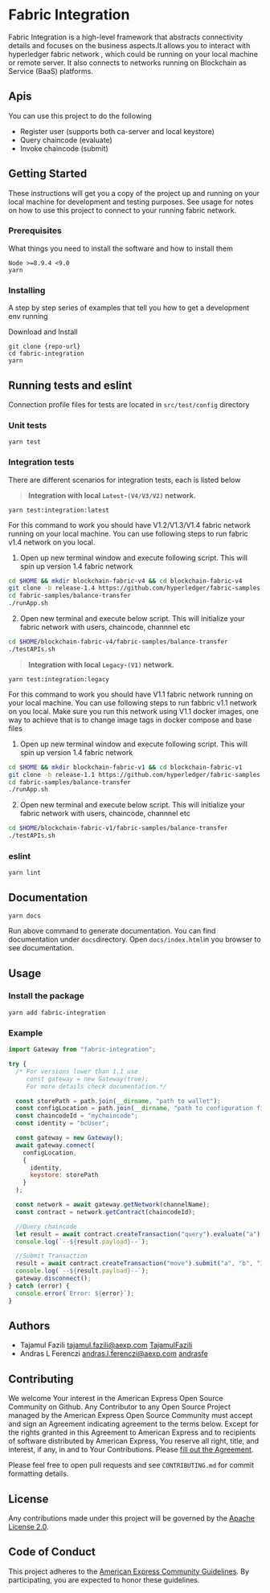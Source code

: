 # Fabric Integration

Fabric Integration is a high-level framework that abstracts connectivity details and focuses on the business aspects.It allows you to interact with hyperledger fabric network , which could be running on your local machine or remote server. It also connects to networks running on Blockchain as Service (BaaS) platforms.

## **Apis**

You can use this project to do the following

- Register user (supports both ca-server and local keystore)
- Query chaincode (evaluate)
- Invoke chaincode (submit)

## **Getting Started**

These instructions will get you a copy of the project up and running on your local machine for development and testing purposes. See usage for notes on how to use this project to connect to your running fabric network.

### Prerequisites

What things you need to install the software and how to install them

```
Node >=8.9.4 <9.0
yarn
```

### Installing

A step by step series of examples that tell you how to get a development env running

Download and Install

```
git clone {repo-url}
cd fabric-integration
yarn
```

## Running tests and eslint

Connection profile files for tests are located in `src/test/config` directory

### Unit tests

```
yarn test
```

### Integration tests

There are different scenarios for integration tests, each is listed below

> **Integration with local `Latest-(V4/V3/V2)` network.**

```
yarn test:integration:latest
```

For this command to work you should have V1.2/V1.3/V1.4 fabric network running on your local machine. You can use following steps to run fabric v1.4 network on you local.

1. Open up new terminal window and execute following script. This will spin up version 1.4 fabric network

```sh
cd $HOME && mkdir blockchain-fabric-v4 && cd blockchain-fabric-v4
git clone -b release-1.4 https://github.com/hyperledger/fabric-samples.git
cd fabric-samples/balance-transfer
./runApp.sh
```

2. Open new terminal and execute below script. This will initialize your fabric network with users, chaincode, channnel etc

```sh
cd $HOME/blockchain-fabric-v4/fabric-samples/balance-transfer
./testAPIs.sh
```

> **Integration with local `Legacy-(V1)` network.**

```
yarn test:integration:legacy
```

For this command to work you should have V1.1 fabric network running on your local machine. You can use following steps to run fabbric v1.1 network on you local. Make sure you run this network using V1.1 docker images, one way to achieve that is to change image tags in docker compose and base files

1. Open up new terminal window and execute following script. This will spin up version 1.4 fabric network

```sh
cd $HOME && mkdir blockchain-fabric-v1 && cd blockchain-fabric-v1
git clone -b release-1.1 https://github.com/hyperledger/fabric-samples.git
cd fabric-samples/balance-transfer
./runApp.sh
```

2. Open new terminal and execute below script. This will initialize your fabric network with users, chaincode, channnel etc

```sh
cd $HOME/blockchain-fabric-v1/fabric-samples/balance-transfer
./testAPIs.sh
```

### eslint

```
yarn lint
```

## Documentation

```
yarn docs
```

Run above command to generate documentation. You can find documentation under `docs`directory. Open `docs/index.html`in you browser to see documentation.

## Usage

### Install the package

`yarn add fabric-integration`

### Example

```javascript
import Gateway from "fabric-integration";

try {
  /* For versions lower than 1.1 use
     const gateway = new Gateway(true);
     For more details check documentation.*/

  const storePath = path.join(__dirname, "path to wallet");
  const configLocation = path.join(__dirname, "path to configuration file");
  const chaincodeId = "mychaincode";
  const identity = "bcUser";

  const gateway = new Gateway();
  await gateway.connect(
    configLocation,
    {
      identity,
      keystore: storePath
    }
  );

  const network = await gateway.getNetwork(channelName);
  const contract = network.getContract(chaincodeId);

  //Query chaincode
  let result = await contract.createTransaction("query").evaluate("a");
  console.log(`--${result.payload}--`);

  //Submit Transaction
  result = await contract.createTransaction("move").submit("a", "b", "10");
  console.log(`--${result.payload}--`);
  gateway.disconnect();
} catch (error) {
  console.error(`Error: ${error}`);
}
```

## Authors

* Tajamul Fazili <tajamul.fazili@aexp.com> [TajamulFazili](https://github.com/tajamulfazili)
* Andras L Ferenczi <andras.l.ferenczi@aexp.com> [andrasfe](https://github.com/andrasfe)

## Contributing

We welcome Your interest in the American Express Open Source Community on Github. Any Contributor to any Open Source
Project managed by the American Express Open Source Community must accept and sign an Agreement indicating agreement to
the terms below. Except for the rights granted in this Agreement to American Express and to recipients of software
distributed by American Express, You reserve all right, title, and interest, if any, in and to Your Contributions.
Please [fill out the Agreement](https://cla-assistant.io/americanexpress/fabric-integration).

Please feel free to open pull requests and see `CONTRIBUTING.md` for commit formatting details.

## License

Any contributions made under this project will be governed by the [Apache License 2.0](LICENSE).

## Code of Conduct

This project adheres to the [American Express Community Guidelines](CODE_OF_CONDUCT.md). By participating, you are
expected to honor these guidelines.
